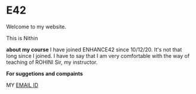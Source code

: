 
# **E42** 

Welcome to my website.

This is Nithin

**about my course**
I have joined ENHANCE42 since 10/12/20. It's not that long since I joined. I have to say that I am very comfortable with the way of teaching of ROHINI Sir, my instructor.

**For suggetions and compaints**

MY [EMAIL ID](kancherla2002@gmail.com)